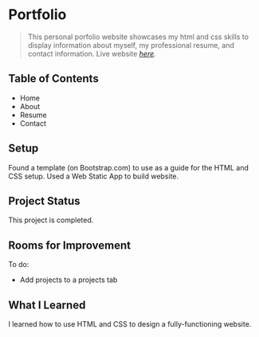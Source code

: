 # Portfolio
> This personal porfolio website showcases my html and css skills to display information about myself, my professional resume, and contact information.
> Live website [_here_](https://laurenjamison1.com/).

## Table of Contents
* Home
* About
* Resume
* Contact

## Setup
Found a template (on Bootstrap.com) to use as a guide for the HTML and CSS setup. Used a Web Static App to build website. 

## Project Status
This project is completed.

## Rooms for Improvement
To do:
- Add projects to a projects tab

## What I Learned
I learned how to use HTML and CSS to design a fully-functioning website.
